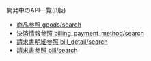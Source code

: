 開発中のAPI一覧(β版)

- [商品参照 goods/search](goods/search.md)
- [決済情報参照 billing_payment_method/search](billing_payment_method/search.md)
- [請求書明細参照 bill_detail/search](bill_detail/search.md)
- [請求書参照 bill/search](bill/search.md)
